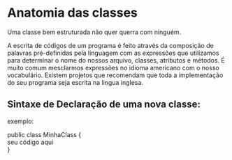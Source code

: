 # Anatomia das classes

Uma classe bem estruturada não quer querra com ninguém.

A escrita de códigos de um programa é feito através da composição de palavras pré-definidas pela linguagem com as expressões que utilizamos
para determinar o nome do nossos arquivo, classes, atributos e métodos.
É muito comum mesclarmos expressões no idioma americano com o nosso vocabulário. Existem projetos que recomendam que toda a implementação do seu programa seja escrita na lingua inglesa.

## Sintaxe de Declaração de uma nova classe:

exemplo:

public class MinhaClass { <br>
seu código aqui <br>
}